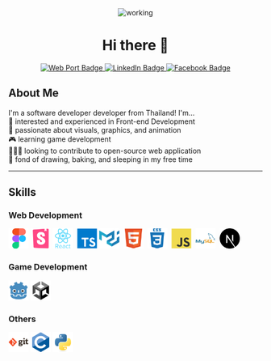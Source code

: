 <div id="header" align="center">
  <img width="200" alt="working" src="https://user-images.githubusercontent.com/62594692/222961828-88f332e9-954f-4c26-a31f-17df5032a196.png">
  <h1>Hi there 👋</h1>
  <div>
    <a href="https://www.pichy.dev">
        <img src="https://img.shields.io/badge/pichy.dev-blue?style=flat-square&logo=React&logoColor=white" alt="Web Port Badge"/>
     </a>
     <a href="https://www.linkedin.com/in/pichyapa-khanapattanawong">
        <img src="https://img.shields.io/badge/LinkedIn-blue?style=flat-square&logo=linkedin&logoColor=white" alt="LinkedIn Badge"/>
     </a>
    <a href="https://www.facebook.com/pichyapa.khanapattanawong.3/">
        <img src="https://img.shields.io/badge/Facebook-blue?style=flat-square&logo=facebook&logoColor=white" alt="Facebook Badge"/>
     </a>
  </div>
</div>

## About Me
I'm a software developer developer from Thailand! I'm...\
🍏 interested and experienced in Front-end Development\
🎨 passionate about visuals, graphics, and animation\
🎮 learning game development\
🧑🏻‍💻 looking to contribute to open-source web application\
💓 fond of drawing, baking, and sleeping in my free time

--- 

## Skills

### Web Development
<div>
   <img src="https://github.com/devicons/devicon/blob/master/icons/figma/figma-original.svg" title="Figma" **alt="Figma" width="40" height="40"/>
  <img src="https://github.com/devicons/devicon/blob/master/icons/storybook/storybook-original.svg" title="Storybook" **alt="Storybook" width="40" height="40"/>
  <img src="https://github.com/devicons/devicon/blob/master/icons/react/react-original-wordmark.svg" title="React" alt="React" width="40" height="40"/>&nbsp;
  <img src="https://github.com/devicons/devicon/blob/master/icons/typescript/typescript-original.svg" title="Typescript" **alt="Typescript" width="40" height="40"/>
  <img src="https://github.com/devicons/devicon/blob/master/icons/materialui/materialui-original.svg" title="Material UI" alt="Material UI" width="40" height="40"/>&nbsp;
  <img src="https://github.com/devicons/devicon/blob/master/icons/html5/html5-original.svg" title="HTML5" alt="HTML" width="40" height="40"/>&nbsp;
  <img src="https://github.com/devicons/devicon/blob/master/icons/css3/css3-plain-wordmark.svg"  title="CSS3" alt="CSS" width="40" height="40"/>&nbsp;
  <img src="https://github.com/devicons/devicon/blob/master/icons/javascript/javascript-original.svg" title="JavaScript" alt="JavaScript" width="40" height="40"/>&nbsp;
  <img src="https://github.com/devicons/devicon/blob/master/icons/mysql/mysql-original-wordmark.svg" title="MySQL"  alt="MySQL" width="40" height="40"/>&nbsp;
  <img src="https://github.com/devicons/devicon/blob/master/icons/nextjs/nextjs-original.svg" title="Next" **alt="Next" width="40" height="40"/>
</div>
  
### Game Development
<div>
  <img src="https://github.com/devicons/devicon/blob/master/icons/godot/godot-original.svg" title="Godot" **alt="Godot" width="40" height="40"/>
   <img src="https://github.com/devicons/devicon/blob/master/icons/unity/unity-original.svg" title="Unity" **alt="Unity" width="40" height="40"/>
</div>

### Others
<div>
  <img src="https://github.com/devicons/devicon/blob/master/icons/git/git-original-wordmark.svg" title="Git" **alt="Git" width="40" height="40"/>
  <img src="https://github.com/devicons/devicon/blob/master/icons/c/c-original.svg" title="C" **alt="C" width="40" height="40"/>
  <img src="https://github.com/devicons/devicon/blob/master/icons/python/python-original.svg" title="Python" **alt="Python" width="40" height="40"/>
</div>

